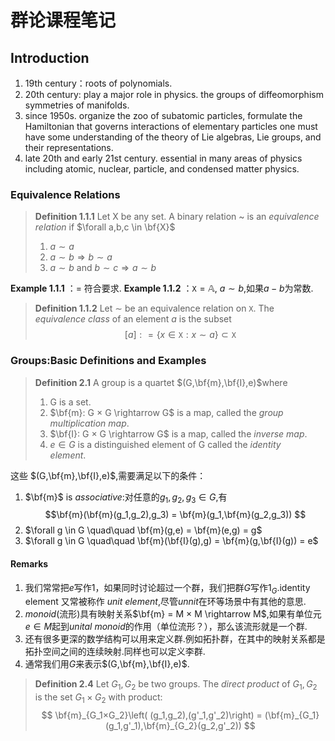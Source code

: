 # 群论课程笔记

## Introduction

1. 19th century：roots of polynomials.
2. 20th century: play a major role in physics.  the groups of diffeomorphism symmetries of manifolds.
3. since 1950s.  organize the zoo of subatomic particles,  formulate the Hamiltonian that governs interactions of elementary particles one must have some understanding of the theory of Lie algebras, Lie groups, and their representations.
4. late 20th and early 21st century.  essential in many areas of physics including atomic, nuclear, particle, and condensed matter physics.

### Equivalence Relations

> **Definition 1.1.1** Let X be any set. A binary relation ~ is an *equivalence relation* if $\forall a,b,c \in \bf{X}$
>
> 1. $a\sim a$
> 2. $a\sim b \Rightarrow b\sim a$
> 3. $a\sim b$ and $b\sim c \Rightarrow a\sim b$

**Example 1.1.1** ：$=$ 符合要求.
**Example 1.1.2** ：$\mathtt X = \mathbb A$, $a \sim b$,如果$a-b$为常数.

>**Definition 1.1.2** Let $\sim$ be an equivalence relation on $\mathtt X$. The *equivalence class* of an element $a$ is the subset 
>$$ [a]: =\{x \in \mathtt X: x\sim a\} \subset \mathtt X$$ 

### Groups:Basic Definitions and Examples

>**Definition 2.1** A group is a quartet $(G,\bf{m},\bf{I},e)$where
>1. G is a set.
>2. $\bf{m}: G × G \rightarrow G$ is a map, called the *group multiplication map*.
>3. $\bf{I}: G × G \rightarrow G$  is a map, called the *inverse map*.
>4. $e \in G$ is a distinguished element of G called the $identity \quad element$.

这些 $(G,\bf{m},\bf{I},e)$,需要满足以下的条件：
1. $\bf{m}$ is *associative*:对任意的$g_1,g_2,g_3 \in G$,有
   $$\bf{m}(\bf{m}(g_1,g_2),g_3) = \bf{m}(g_1,\bf{m}(g_2,g_3)) $$
2. $\forall g \in G \quad\quad \bf{m}(g,e) = \bf{m}(e,g) = g$
3. $\forall g \in G \quad\quad \bf{m}(\bf{I}(g),g) = \bf{m}(g,\bf{I}(g)) = e$
   
#### Remarks
1. 我们常常把$e$写作1，如果同时讨论超过一个群，我们把群$G$写作$1_G$.identity element 又常被称作 *unit element*,尽管*unnit*在环等场景中有其他的意思.
2. *monoid*(流形)具有映射关系$\bf{m} = M × M \rightarrow M$,如果有单位元$e \in M$起到*unital monoid*的作用（单位流形？），那么该流形就是一个群.
3. 还有很多更深的数学结构可以用来定义群.例如拓扑群，在其中的映射关系都是拓扑空间之间的连续映射.同样也可以定义李群.
4. 通常我们用$G$来表示$(G,\bf{m},\bf{I},e)$. 

>**Definition 2.4** Let $G_1,G_2$ be two groups. The *direct product* of $G_1,G_2$ is the set $G_1 × G_2$ with product:
>$$ \bf{m}_{G_1×G_2}\left( (g_1,g_2),(g'_1,g'_2)\right) = (\bf{m}_{G_1} (g_1,g'_1),\bf{m}_{G_2}(g_2,g'_2)) $$


